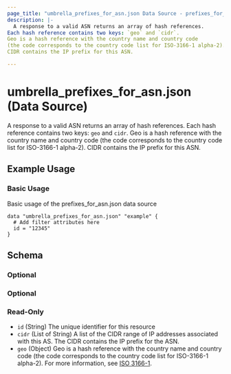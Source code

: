 ```yaml
---
page_title: "umbrella_prefixes_for_asn.json Data Source - prefixes_for_asn.json"
description: |-
  A response to a valid ASN returns an array of hash references.
Each hash reference contains two keys: `geo` and `cidr`.
Geo is a hash reference with the country name and country code
(the code corresponds to the country code list for ISO-3166-1 alpha-2).
CIDR contains the IP prefix for this ASN.

---
```


# umbrella_prefixes_for_asn.json (Data Source)

A response to a valid ASN returns an array of hash references.
Each hash reference contains two keys: `geo` and `cidr`.
Geo is a hash reference with the country name and country code
(the code corresponds to the country code list for ISO-3166-1 alpha-2).
CIDR contains the IP prefix for this ASN.


## Example Usage


### Basic Usage

Basic usage of the prefixes_for_asn.json data source

```hcl
data "umbrella_prefixes_for_asn.json" "example" {
  # Add filter attributes here
  id = "12345"
}
```



## Schema

### Optional



### Optional



### Read-Only

- `id` (String) The unique identifier for this resource
- `cidr` (List of String) A list of the CIDR range of IP addresses associated with this AS.
The CIDR contains the IP prefix for the ASN.
- `geo` (Object) Geo is a hash reference with the country name and country code
(the code corresponds to the country code list for ISO-3166-1 alpha-2).
For more information, see [ISO 3166-1](https://en.wikipedia.org/wiki/ISO_3166-1_alpha-2).



